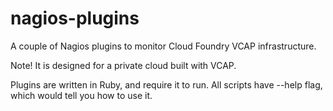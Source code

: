 nagios-plugins
==============

A couple of Nagios plugins to monitor Cloud Foundry VCAP infrastructure.

Note! It is designed for a private cloud built with VCAP.

Plugins are written in Ruby, and require it to run. 
All scripts have --help flag, which would tell you how to use it. 